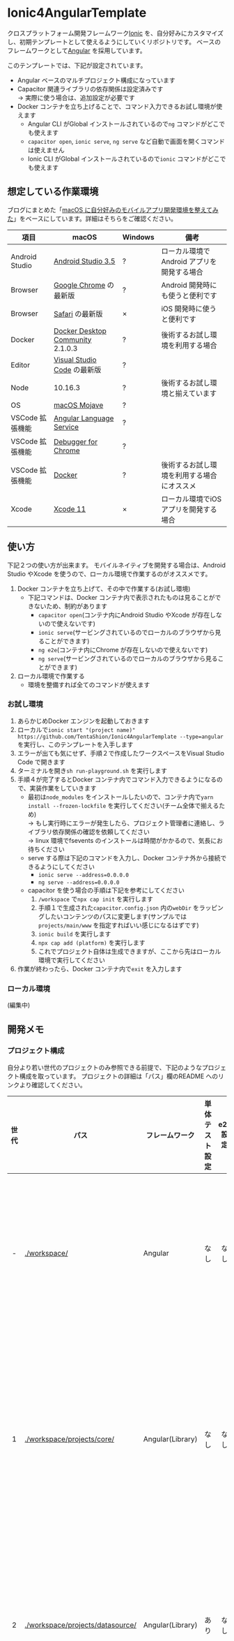 # Ionic4AngularTemplate
クロスプラットフォーム開発フレームワーク[Ionic][ionic] を、自分好みにカスタマイズし、初期テンプレートとして使えるようにしていくリポジトリです。
ベースのフレームワークとして[Angular][angular] を採用しています。

このテンプレートでは、下記が設定されています。

* Angular ベースのマルチプロジェクト構成になっています
* Capacitor 関連ライブラリの依存関係は設定済みです<br />
→ 実際に使う場合は、追加設定が必要です
* Docker コンテナを立ち上げることで、コマンド入力できるお試し環境が使えます
    * Angular CLI がGlobal インストールされているので```ng``` コマンドがどこでも使えます
    * ```capacitor open```, ```ionic serve```, ```ng serve``` など自動で画面を開くコマンドは使えません
    * Ionic CLI がGlobal インストールされているので```ionic``` コマンドがどこでも使えます





## 想定している作業環境
ブログにまとめた「[macOS に自分好みのモバイルアプリ開発環境を整えてみた][moku_tech20190708095349]」をベースにしています。詳細はそちらをご確認ください。

項目 | macOS | Windows | 備考
--- | --- | --- | ---
Android Studio | [Android Studio 3.5][androidstudio] | ? | ローカル環境でAndroid アプリを開発する場合
Browser | [Google Chrome][chrome] の最新版 | ? | Android 開発時にも使うと便利です
Browser | [Safari][safari] の最新版 | × | iOS 開発時に使うと便利です
Docker | [Docker Desktop Community][docker] 2.1.0.3 | ? | 後術するお試し環境を利用する場合
Editor | [Visual Studio Code][vscode] の最新版 | ? |  |
Node | 10.16.3 | ? | 後術するお試し環境と揃えています
OS | [macOS Mojave][macos] | ? |  |
VSCode 拡張機能 | [Angular Language Service][vscode_angular] | ? |  |
VSCode 拡張機能 | [Debugger for Chrome][vscode_chrome] | ? |  |
VSCode 拡張機能 | [Docker][vscode_docker] | ? | 後術するお試し環境を利用する場合にオススメ
Xcode | [Xcode 11][xcode] | × | ローカル環境でiOS アプリを開発する場合





## 使い方
下記２つの使い方が出来ます。
モバイルネイティブを開発する場合は、Android Studio やXcode を使うので、ローカル環境で作業するのがオススメです。

1. Docker コンテナを立ち上げて、その中で作業する(お試し環境)
    * 下記コマンドは、Docker コンテナ内で表示されたものは見ることができないため、制約があります
        * ```capacitor open```(コンテナ内にAndroid Studio やXcode が存在しないので使えないです)
        * ```ionic serve```(サービングされているのでローカルのブラウザから見ることができます)
        * ```ng e2e```(コンテナ内にChrome が存在しないので使えないです)
        * ```ng serve```(サービングされているのでローカルのブラウザから見ることができます)
2. ローカル環境で作業する
    * 環境を整備すれば全てのコマンドが使えます


### お試し環境
1. あらかじめDocker エンジンを起動しておきます
2. ローカルで```ionic start "(project name)" https://github.com/TentaShion/Ionic4AngularTemplate --type=angular``` を実行し、このテンプレートを入手します
3. エラーが出ても気にせず、手順２で作成したワークスペースをVisual Studio Code で開きます
4. ターミナルを開き```sh run-playground.sh``` を実行します
5. 手順４が完了するとDocker コンテナ内でコマンド入力できるようになるので、実装作業をしていきます
    * 最初は```node_modules``` をインストールしたいので、コンテナ内で```yarn install --frozen-lockfile``` を実行してください(チーム全体で揃えるため)<br />
        → もし実行時にエラーが発生したら、プロジェクト管理者に連絡し、ライブラリ依存関係の確認を依頼してください<br />
        → linux 環境でfsevents のインストールは時間がかかるので、気長にお待ちください
    * serve する際は下記のコマンドを入力し、Docker コンテナ外から接続できるようにしてください
        * ```ionic serve --address=0.0.0.0```
        * ```ng serve --address=0.0.0.0```
    * capacitor を使う場合の手順は下記を参考にしてください
        1. ```/workspace``` で```npx cap init``` を実行します
        2. 手順１で生成された```capacitor.config.json``` 内の```webDir``` をラッピングしたいコンテンツのパスに変更します(サンプルでは```projects/main/www``` を指定すればいい感じになるはずです)
        3. ```ionic build``` を実行します
        4. ```npx cap add (platform)``` を実行します
        5. これでプロジェクト自体は生成できますが、ここから先はローカル環境で実行してください
6. 作業が終わったら、Docker コンテナ内で```exit``` を入力します


### ローカル環境
(編集中)





## 開発メモ
### プロジェクト構成
自分より若い世代のプロジェクトのみ参照できる前提で、下記のようなプロジェクト構成を取っています。
プロジェクトの詳細は「パス」欄のREADME へのリンクより確認してください。

世代 | パス | フレームワーク | 単体テスト設定 | e2e 設定 | 用途
:---: | --- | --- | :---: | :---: | ---
\- | [./workspace/](./workspace/README.md) | Angular | なし | なし | マルチプロジェクト構成のルート
1 | [./workspace/projects/core/](./workspace/projects/core/README.md) | Angular(Library) | なし | なし | アプリで使うデータと、アプリの使い方の定義
2 | [./workspace/projects/datasource/](./workspace/projects/datasource/README.md) | Angular(Library) | あり | なし | アプリのビジネスロジックの実装
3 | [./workspace/projects/main/](./workspace/projects/main/README.md) | Ionic | あり | あり | アプリ本体の実装


### Visual Studio Code
* 必要な拡張機能は```.vscode/extensions.json``` に記載したので、必要に応じて編集してください
* ワークスペースを識別しやすくするためにカラーテーマを変更しています。必要に応じて```.vscode/setting.json``` を編集してください





[androidstudio]: https://developer.android.com/studio?hl=ja
[angular]: https://angular.jp/
[chrome]: https://www.google.com/intl/ja_jp/chrome/
[docker]: https://www.docker.com/products/docker-desktop
[ionic]: https://ionicframework.com/
[macos]: https://www.apple.com/jp/macos/mojave/
[moku_tech20190708095349]: https://mokumokulog.netlify.com/tech/20190708095349
[safari]: https://www.apple.com/jp/safari/
[vscode]: https://code.visualstudio.com/
[vscode_angular]: https://marketplace.visualstudio.com/items?itemName=Angular.ng-template
[vscode_chrome]: https://marketplace.visualstudio.com/items?itemName=msjsdiag.debugger-for-chrome
[vscode_docker]: https://marketplace.visualstudio.com/items?itemName=ms-azuretools.vscode-docker
[xcode]: https://developer.apple.com/jp/xcode/
